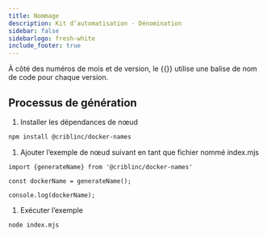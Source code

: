 ```yaml
---
title: Nommage
description: Kit d’automatisation - Dénomination
sidebar: false
sidebarlogo: fresh-white
include_footer: true
---
```

À côté des numéros de mois et de version, le {{<product-name>}} utilise une balise de nom de code pour chaque version.

## Processus de génération

1. Installer les dépendances de nœud

```bash
npm install @criblinc/docker-names
```

1. Ajouter l’exemple de nœud suivant en tant que fichier nommé index.mjs

```nodejs
import {generateName} from '@criblinc/docker-names'

const dockerName = generateName();

console.log(dockerName);
```

1. Exécuter l’exemple

```bash
node index.mjs
```

